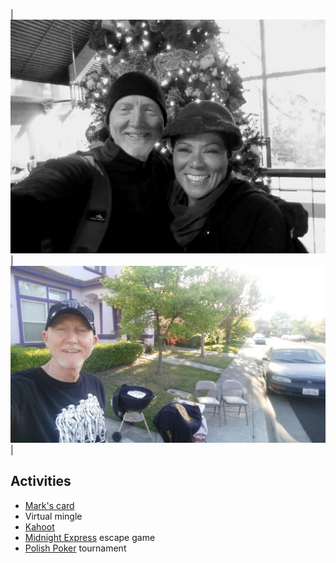 |![](images/20191227_134256-2.jpg)|![](images/20200411_175828.jpg)|

## Activities

* [Mark's card](https://www.groupgreeting.com/sign/2f4866fa51b9672)
* Virtual mingle
* [Kahoot](https://create.kahoot.it/kahoots/my-kahoots)
* [Midnight Express][midnight-express] escape game
* [Polish Poker](http://playingcards.io/grk9rm) tournament

[midnight-express]: https://escape-the-crate.com/traintrack


